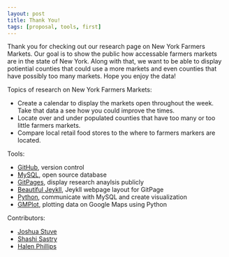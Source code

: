 ```yaml
---
layout: post
title: Thank You!
tags: [proposal, tools, first]
---
```


Thank you for checking out our research page on New York Farmers Markets. Our goal is to show the public how accessable farmers markets are in the state of New York. Along with that, we want to be able to display potiential counties that could use a more markets and even counties that have possibly too many markets. Hope you enjoy the data!

Topics of research on New York Farmers Markets:
  - Create a calendar to display the markets open throughout the week. Take that data a see how you could improve the times.
  - Locate over and under populated counties that have too many or too little farmers markets. 
  - Compare local retail food stores to the where to farmers markers are located.

Tools:
  - [GitHub], version control
  - [MySQL], open source database
  - [GitPages], display research anaylsis publicly
  - [Beautiful Jeykll], Jeykll webpage layout for GitPage
  - [Python], communicate with MySQL and create visualization
  - [GMPlot], plotting data on Google Maps using Python
  
Contributors: 
  - [Joshua Stuve](https://github.com/JStuve)
  - [Shashi Sastry](https://jstuve.github.io/FMResearch.github.io/2017-04-30-research-proposal/)
  - [Halen Phillips](https://jstuve.github.io/FMResearch.github.io/2017-04-30-research-proposal/)
  
[comment]: <> (Links)
[GitHub]: https://github.com/
[GitPages]: https://pages.github.com/
[Beautiful Jeykll]: https://github.com/daattali/beautiful-jekyll
[MySQL]: https://www.mysql.com/
[Python]: https://www.python.org/downloads/
[GMPlot]: https://github.com/vgm64/gmplot

